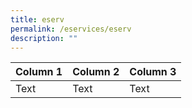 ```yaml
---
title: eserv
permalink: /eservices/eserv
description: ""
---
```



| Column 1 | Column 2 | Column 3 |
| -------- | -------- | -------- |
| Text     | Text     | Text     |

